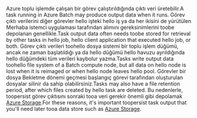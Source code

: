 <span data-ttu-id="ea6dc-101">Azure toplu işlemde çalışan bir görev çalıştırıldığında çıktı veri üretebilir.</span><span class="sxs-lookup"><span data-stu-id="ea6dc-101">A task running in Azure Batch may produce output data when it runs.</span></span> <span data-ttu-id="ea6dc-102">Görev çıktı verilerini diğer görevler hello işteki hello iş ya da her ikisini de yürütülen Merhaba istemci uygulaması tarafından alımını gereksinimlerini toobe depolanan genellikle.</span><span class="sxs-lookup"><span data-stu-id="ea6dc-102">Task output data often needs toobe stored for retrieval by other tasks in hello job, hello client application that executed hello job, or both.</span></span> <span data-ttu-id="ea6dc-103">Görev çıktı verileri toohello dosya sistemi bir toplu işlem düğümü, ancak ne zaman başlatıldığı ya da hello düğümü hello havuzu ayrıldığında hello düğümdeki tüm verileri kaybolur yazma.</span><span class="sxs-lookup"><span data-stu-id="ea6dc-103">Tasks write output data toohello file system of a Batch compute node, but all data on hello node is lost when it is reimaged or when hello node leaves hello pool.</span></span> <span data-ttu-id="ea6dc-104">Görevler bir dosya Bekletme dönemi geçmesi başlangıç görevi tarafından oluşturulan dosyalar silinir da sahip olabilirsiniz.</span><span class="sxs-lookup"><span data-stu-id="ea6dc-104">Tasks may also have a file retention period, after which files created by hello task are deleted.</span></span> <span data-ttu-id="ea6dc-105">Bu nedenlerle, toopersist görev çıktısını sonraki tooa veri gerekir önemli gibi depolamak [Azure Storage](https://docs.microsoft.com/azure/storage/).</span><span class="sxs-lookup"><span data-stu-id="ea6dc-105">For these reasons, it's important toopersist task output that you'll need later tooa data store such as [Azure Storage](https://docs.microsoft.com/azure/storage/).</span></span>
